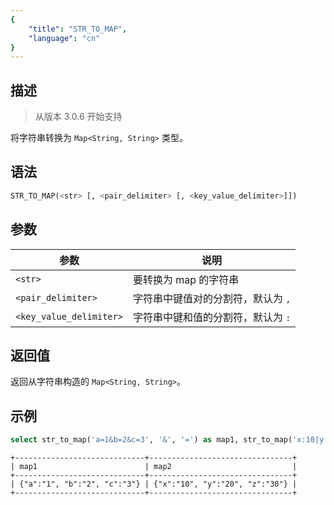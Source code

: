 ```yaml
---
{
    "title": "STR_TO_MAP",
    "language": "cn"
}
---
```


<!-- 
Licensed to the Apache Software Foundation (ASF) under one
or more contributor license agreements.  See the NOTICE file
distributed with this work for additional information
regarding copyright ownership.  The ASF licenses this file
to you under the Apache License, Version 2.0 (the
"License"); you may not use this file except in compliance
with the License.  You may obtain a copy of the License at

  http://www.apache.org/licenses/LICENSE-2.0

Unless required by applicable law or agreed to in writing,
software distributed under the License is distributed on an
"AS IS" BASIS, WITHOUT WARRANTIES OR CONDITIONS OF ANY
KIND, either express or implied.  See the License for the
specific language governing permissions and limitations
under the License.
-->

## 描述
> 从版本 3.0.6 开始支持

将字符串转换为 `Map<String, String>` 类型。

## 语法

```sql
STR_TO_MAP(<str> [, <pair_delimiter> [, <key_value_delimiter>]])
```

## 参数

| 参数 | 说明 |
| -- | -- |
| `<str>` | 要转换为 map 的字符串 |
| `<pair_delimiter>` | 字符串中键值对的分割符，默认为 `,` |
| `<key_value_delimiter>` | 字符串中键和值的分割符，默认为 `:` |

## 返回值

返回从字符串构造的 `Map<String, String>`。

## 示例

```sql
select str_to_map('a=1&b=2&c=3', '&', '=') as map1, str_to_map('x:10|y:20|z:30', '|', ':') as map2;
```

```text
+-----------------------------+--------------------------------+
| map1                        | map2                           |
+-----------------------------+--------------------------------+
| {"a":"1", "b":"2", "c":"3"} | {"x":"10", "y":"20", "z":"30"} |
+-----------------------------+--------------------------------+
``` 